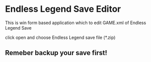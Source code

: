 # Endless Legend Save Editor

This is win form based application which to edit GAME.xml of Endless Legend Save

click open and choose Endless Legend save file (*.zip)

## Remeber backup your save first!
